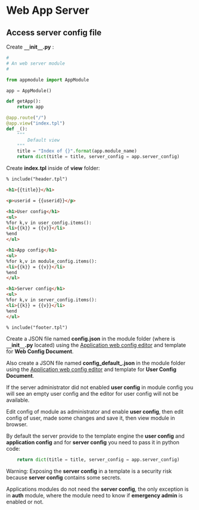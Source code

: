 # Web App Server

## Access server config file

Create **``__``init``__``.py** :

```python
#
# An web server module
#

from appmodule import AppModule

app = AppModule()

def getApp():
    return app

@app.route("/")
@app.view("index.tpl")
def _():
    """
        Default view
    """
    title = "Index of {}".format(app.module_name)
    return dict(title = title, server_config = app.server_config)
```
Create **index.tpl** inside of **view** folder:

```html
% include("header.tpl")

<h1>{{title}}</h1>

<p>userid = {{userid}}</p>

<h1>User config</h1>
<ul>
%for k,v in user_config.items():
<li>{{k}} = {{v}}</li>
%end
</ul>

<h1>App config</h1>
<ul>
%for k,v in module_config.items():
<li>{{k}} = {{v}}</li>
%end
</ul>

<h1>Server config</h1>
<ul>
%for k,v in server_config.items():
<li>{{k}} = {{v}}</li>
%end
</ul>

% include("footer.tpl")
```

Create a JSON file named **config.json** in the module folder
(where is **``__``init``__``.py** located) using the 
[Application web config editor](https://github.com/icoman/PropertiesEditor_v1) and template for **Web Config Document**.

Also create a JSON file named **config_default_.json** in the module folder
using the [Application web config editor](https://github.com/icoman/PropertiesEditor_v1) and template for **User Config Document**.

If the server administrator did not enabled **user config** in module config
you will see an empty user config and the editor for user config will 
not be available.

Edit config of module as administrator and enable **user config**,
then edit config of user, made some changes and save it, then view module in browser.

By default the server provide to the template engine 
the **user config** and **application config** and for 
**server config** you need to pass it in python code:

```python
    return dict(title = title, server_config = app.server_config)
```

Warning: Exposing the **server config** in a template is a security risk 
because **server config** contains some secrets.

Applications modules do not need the **server config**, the only 
exception is in **auth** module, where the module need to know if 
**emergency admin** is enabled or not.


